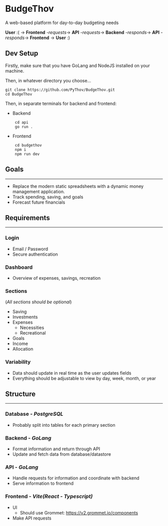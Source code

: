 # BudgeThov
A web-based platform for day-to-day budgeting needs

**User** :( -> **Frontend** -*requests*-> **API** -*requests*-> **Backend** -*responds*-> **API** -*responds*-> **Frontend** -> **User** :)

## Dev Setup
Firstly, make sure that you have GoLang and NodeJS installed on your machine.

Then, in whatever directory you choose...

    git clone https://github.com/PyThov/BudgeThov.git
    cd BudgeThov

Then, in separate terminals for backend and frontend:
 - Backend
    
        cd api
        go run .

 - Frontend

        cd budgethov
        npm i
        npm run dev

## Goals

---

- Replace the modern static spreadsheets with a dynamic money management application.
- Track spending, saving, and goals
- Forecast future financials

## Requirements

---

### Login
- Email / Password
- Secure authentication

### Dashboard
- Overview of expenses, savings, recreation

### Sections
(*All sections should be optional*)
- Saving
- Investments
- Expenses
    - Necessities
    - Recreational
- Goals
- Income
- Allocation

### Variability
- Data should update in real time as the user updates fields
- Everything should be adjustable to view by day, week, month, or year

## Structure

---

### Database - *PostgreSQL*
- Probably split into tables for each primary section


### Backend - *GoLang*
- Format information and return through API
- Update and fetch data from database/datastore


### API - *GoLang*
- Handle requests for information and coordinate with backend
- Serve information to frontend


### Frontend - *Vite(React - Typescript)*
- UI
    - Should use Grommet: https://v2.grommet.io/components
- Make API requests
